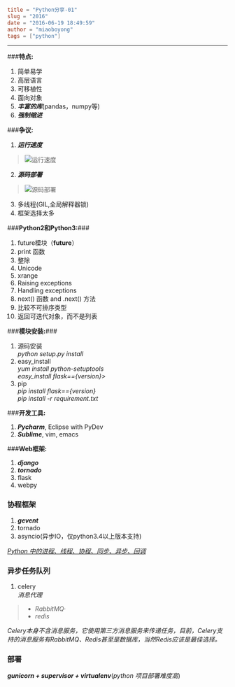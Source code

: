 ```toml

title = "Python分享-01"
slug = "2016"
date = "2016-06-19 18:49:59"
author = "miaoboyong"
tags = ["python"]

```
---
###__特点:__

1. 简单易学
2. 高层语言
3. 可移植性
4. 面向对象
5. ___丰富的库___(pandas，numpy等)
6. ___强制缩进___

###__争议:__
1. ___运行速度___
>![运行速度](/media/0 "运行速度")
2. ___源码部署___
>![源码部署](/media/1 "源码部署")
3. 多线程(GIL,全局解释器锁)
4. 框架选择太多

###__Python2和Python3:__###
1. future模块（__future__）
2. print 函数
3. 整除
4. Unicode
5. xrange
6. Raising exceptions
7. Handling exceptions
8. next() 函数 and .next() 方法
9. 比较不可排序类型
10. 返回可迭代对象，而不是列表

###__模块安装:__###
1. 源码安装  
   *python setup.py install*  
2. easy_install  
   *yum install python-setuptools*  
   *easy_install flask=={version}>*  
3. pip  
   *pip install flask=={version}*  
   *pip install -r requirement.txt*

###__开发工具:__
1. ___Pycharm___, Eclipse with PyDev
2. ___Sublime___, vim, emacs

###__Web框架:__
1. ___django___
2. ___tornado___
3. flask
4. webpy

### __协程框架__
1. ___gevent___
2. tornado
3. asyncio(异步IO，仅python3.4以上版本支持)

*[Python 中的进程、线程、协程、同步、异步、回调](https://segmentfault.com/a/1190000001813992 "协程")*

### __异步任务队列__
1. celery  
*消息代理*
>- *RabbitMQ*·
>- *redis*  

*Celery本身不含消息服务，它使用第三方消息服务来传递任务，目前，Celery支持的消息服务有RabbitMQ、Redis甚至是数据库，当然Redis应该是最佳选择。*

### __部署__
___gunicorn + supervisor + virtualenv___(*python 项目部署难度高*)

<!--python-->
